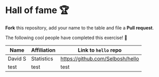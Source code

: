 # Hall of fame :trophy:

**Fork** this repository, add your name to the table and file a **Pull request**.

The following cool people have completed this exercise! :metal:

Name                | Affiliation        | Link to `hello` repo
--------------------|--------------------|----------------------
David S             | Statistics         | https://github.com/Selbosh/hello
test | test | test
